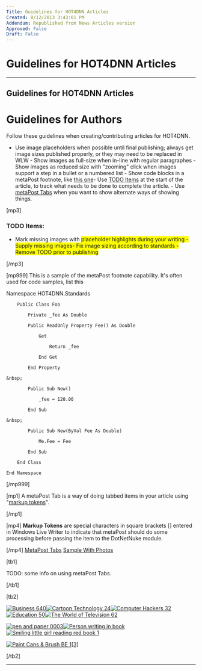 ```yaml
---
Title: Guidelines for HOT4DNN Articles
Created: 8/12/2013 3:43:01 PM
Addendum: Republished from News Articles version
Approved: False
Draft: False
---
```

# Guidelines for HOT4DNN Articles

---

## Guidelines for HOT4DNN Articles

# Guidelines for Authors
 

Follow these guidelines when creating/contributing articles for HOT4DNN.

 - Use image placeholders when possible until final publishing; always get image sizes published properly, or they may need to be replaced in WLW  - Show images as full-size when in-line with regular paragraphes  - Show images as reduced size with "zooming" click when images support a step in a bullet or a numbered list  - Show code blocks in a metaPost footnote, like [this one](mp999)- Use [TODO Items](mp3) at the start of the article, to track what needs to be done to complete the article.  - Use [metaPost Tabs](mp1) when you want to show alternate ways of showing things.  

[mp3]   
### TODO Items:
 
- Mark missing images with <font style="background-color: rgb(255, 255, 0);">placeholder highlights during your writing  - Supply missing <font style="background-color: rgb(255, 255, 0);">images- Fix image sizing according to standards  - Remove TODO prior to publishing

 [/mp3]  

[mp999]   This is a sample of the metaPost footnote capability. It's often used for code samples, list this

 
Namespace HOT4DNN.Standards

<!--CRLF-->

        Public Class Foo

<!--CRLF-->

            Private _fee As Double

<!--CRLF-->

            Public ReadOnly Property Fee() As Double

<!--CRLF-->

                Get

<!--CRLF-->

                    Return _fee

<!--CRLF-->

                End Get

<!--CRLF-->

            End Property

<!--CRLF-->

    &nbsp;

<!--CRLF-->

            Public Sub New()

<!--CRLF-->

                _fee = 120.00

<!--CRLF-->

            End Sub

<!--CRLF-->

    &nbsp;

<!--CRLF-->

            Public Sub New(ByVal Fee As Double)

<!--CRLF-->

                Me.Fee = Fee

<!--CRLF-->

            End Sub

<!--CRLF-->

        End Class

<!--CRLF-->

    End Namespace 

<!--CRLF-->
 [/mp999]   
 

[mp1]   A metaPost Tab is a way of doing tabbed items in your article using "[markup tokens](mp4)".

 [/mp1]  

[mp4]   **Markup Tokens** are special characters in square brackets [] entered in Windows Live Writer to indicate that metaPost should do some processing before passing the item to the DotNetNuke module.

 [/mp4]  [MetaPost Tabs](tb1) [Sample With Photos](tb2)

 [tb1]

 TODO: some info on using metaPost Tabs.

 [/tb1]

 [tb2]

 [![Business 640](http://www.hot4dnn.com/Portals/0/images/dagilleland/News-Articles/2010/Jul/WLW-GuidelinesforHOT4DNNArticles_D7CD-Business%20640_thumb.png "Business 640")](/Portals/0/images/dagilleland/News-Articles/2010/Jul/WLW-GuidelinesforHOT4DNNArticles_D7CD-Business%20640_2.png)[![Cartoon Technology 24](http://www.hot4dnn.com/Portals/0/images/dagilleland/News-Articles/2010/Jul/WLW-GuidelinesforHOT4DNNArticles_D7CD-Cartoon%20Technology%2024_thumb.png "Cartoon Technology 24")](/Portals/0/images/dagilleland/News-Articles/2010/Jul/WLW-GuidelinesforHOT4DNNArticles_D7CD-Cartoon%20Technology%2024_2.png)[![Computer Hackers 32](http://www.hot4dnn.com/Portals/0/images/dagilleland/News-Articles/2010/Jul/WLW-GuidelinesforHOT4DNNArticles_D7CD-Computer%20Hackers%2032_thumb.png "Computer Hackers 32")](/Portals/0/images/dagilleland/News-Articles/2010/Jul/WLW-GuidelinesforHOT4DNNArticles_D7CD-Computer%20Hackers%2032_2.png)[![Education 50](http://www.hot4dnn.com/Portals/0/images/dagilleland/News-Articles/2010/Jul/WLW-GuidelinesforHOT4DNNArticles_D7CD-Education%2050_thumb.png "Education 50")](/Portals/0/images/dagilleland/News-Articles/2010/Jul/WLW-GuidelinesforHOT4DNNArticles_D7CD-Education%2050_2.png)[![The World of Television 62](http://www.hot4dnn.com/Portals/0/images/dagilleland/News-Articles/2010/Jul/WLW-GuidelinesforHOT4DNNArticles_D7CD-The%20World%20of%20Television%2062_thumb.png "The World of Television 62")](/Portals/0/images/dagilleland/News-Articles/2010/Jul/WLW-GuidelinesforHOT4DNNArticles_D7CD-The%20World%20of%20Television%2062_2.png)

 [![pen and paper 0003](http://www.hot4dnn.com/Portals/0/images/dagilleland/News-Articles/2010/Jul/WLW-GuidelinesforHOT4DNNArticles_D7CD-pen%20and%20paper%200003_thumb.png "pen and paper 0003")](/Portals/0/images/dagilleland/News-Articles/2010/Jul/WLW-GuidelinesforHOT4DNNArticles_D7CD-pen%20and%20paper%200003_2.png)[![Person writing in book](http://www.hot4dnn.com/Portals/0/images/dagilleland/News-Articles/2010/Jul/WLW-GuidelinesforHOT4DNNArticles_D7CD-Person%20writing%20in%20book_thumb.png "Person writing in book")](/Portals/0/images/dagilleland/News-Articles/2010/Jul/WLW-GuidelinesforHOT4DNNArticles_D7CD-Person%20writing%20in%20book_2.png)[![Smiling little girl reading red book 1](http://www.hot4dnn.com/Portals/0/images/dagilleland/News-Articles/2010/Jul/WLW-GuidelinesforHOT4DNNArticles_D7CD-Smiling%20little%20girl%20reading%20red%20book%201_thumb.png "Smiling little girl reading red book 1")](/Portals/0/images/dagilleland/News-Articles/2010/Jul/WLW-GuidelinesforHOT4DNNArticles_D7CD-Smiling%20little%20girl%20reading%20red%20book%201_2.png)

 [![Paint Cans &amp; Brush BE 1[3]](http://www.hot4dnn.com/Portals/0/images/dagilleland/News-Articles/2010/Jul/WLW-GuidelinesforHOT4DNNArticles_D7CD-Paint%20Cans%20&amp;%20Brush%20BE%201%5B3%5D_thumb.png "Paint Cans &amp; Brush BE 1[3]")](/Portals/0/images/dagilleland/News-Articles/2010/Jul/WLW-GuidelinesforHOT4DNNArticles_D7CD-Paint%20Cans%20&amp;%20Brush%20BE%201%5B3%5D.png)

 [/tb2]


---

